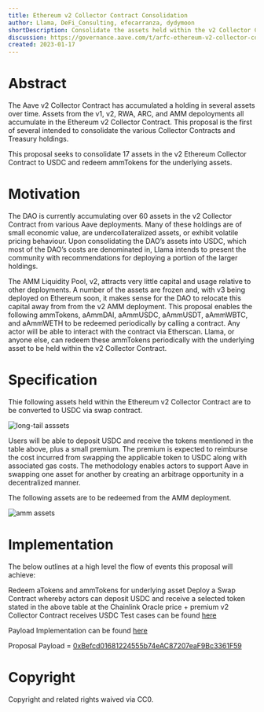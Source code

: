 ```yaml
---
title: Ethereum v2 Collector Contract Consolidation
author: Llama, DeFi_Consulting, efecarranza, dydymoon
shortDescription: Consolidate the assets held within the v2 Collector Contract
discussion: https://governance.aave.com/t/arfc-ethereum-v2-collector-contract-consolidation/10909
created: 2023-01-17
---
```


# Abstract
The Aave v2 Collector Contract has accumulated a holding in several assets over time. Assets from the v1, v2, RWA, ARC, and AMM depoloyments all accumulate in the Ethereum v2 Collector Contract. This proposal is the first of several intended to consolidate the various Collector Contracts and Treasury holdings.

This proposal seeks to consolidate 17 assets in the v2 Ethereum Collector Contract to USDC and redeem ammTokens for the underlying assets.

# Motivation
The DAO is currently accumulating over 60 assets in the v2 Collector Contract from various Aave deployments. Many of these holdings are of small economic value, are undercollateralized assets, or exhibit volatile pricing behaviour. Upon consolidating the DAO’s assets into USDC, which most of the DAO’s costs are denominated in, Llama intends to present the community with recommendations for deploying a portion of the larger holdings.

The AMM Liquidity Pool, v2, attracts very little capital and usage relative to other deployments. A number of the assets are frozen and, with v3 being deployed on Ethereum soon, it makes sense for the DAO to relocate this capital away from from the v2 AMM deployment. This proposal enables the following ammTokens, aAmmDAI, aAmmUSDC, aAmmUSDT, aAmmWBTC, and aAmmWETH to be redeemed periodically by calling a contract. Any actor will be able to interact with the contract via Etherscan. Llama, or anyone else, can redeem these ammTokens periodically with the underlying asset to be held within the v2 Collector Contract.

# Specification
Thie following assets held within the Ethereum v2 Collector Contract are to be converted to USDC via swap contract.

![long-tail asssets](https://i.imgur.com/stgxHak.png)

Users will be able to deposit USDC and receive the tokens mentioned in the table above, plus a small premium. The premium is expected to reimburse the cost incurred from swapping the applicable token to USDC along with associated gas costs. The methodology enables actors to support Aave in swapping one asset for another by creating an arbitrage opportunity in a decentralized manner.

The following assets are to be redeemed from the AMM deployment.

![amm assets](https://i.imgur.com/e1WHaaM.png)

# Implementation
The below outlines at a high level the flow of events this proposal will achieve:

Redeem aTokens and ammTokens for underlying asset
Deploy a Swap Contract whereby actors can deposit USDC and receive a selected token stated in the above table at the Chainlink Oracle price + premium
v2 Collector Contract receives USDC
Test cases can be found [here](https://github.com/llama-community/aave-v2-collector-consolidation/blob/main/src/test/ProposalPayloadE2E.t.sol)

Payload Implementation can be found [here](https://github.com/llama-community/aave-v2-collector-consolidation/blob/main/src/ProposalPayload.sol)

Proposal Payload = [0xBefcd01681224555b74eAC87207eaF9Bc3361F59](https://etherscan.io/address/0xBefcd01681224555b74eAC87207eaF9Bc3361F59)

# Copyright
Copyright and related rights waived via CC0.
